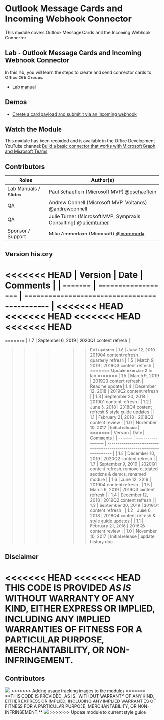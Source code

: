 # Outlook Message Cards and Incoming Webhook Connector

This module covers Outlook Message Cards and the Incoming Webhook Connector

## Lab - Outlook Message Cards and Incoming Webhook Connector

In this lab, you will learn the steps to create and send connector cards to Office 365 Groups.

* [Lab manual](./Lab.md)

## Demos

* [Create a card payload and submit it via an incoming webhook](./Demos/01-card-webhook)

## Watch the Module

This module has been recorded and is available in the Office Development YouTube channel: [Build a basic connector that works with Microsoft Graph and Microsoft Teams](https://www.youtube.com/watch?v=WR5rg3I-NHY)

## Contributors

|        Roles         |                                           Author(s)                                           |
| -------------------- | --------------------------------------------------------------------------------------------- |
| Lab Manuals / Slides | Paul Schaeflein (Microsoft MVP) [@pschaeflein](//github.com/pschaeflein)                      |
| QA                   | Andrew Connell (Microsoft MVP, Voitanos) [@andrewconnell](//github.com/andrewconnell)         |
| QA                   | Julie Turner (Microsoft MVP, Sympraxis Consulting) [@juliemturner](//github.com/juliemturner) |
| Sponsor / Support    | Mike Ammerlaan (Microsoft) [@mammerla](//github.com/mammerla)                                 |

## Version history

<<<<<<< HEAD
| Version |        Date        |                   Comments                   |
| ------- | ------------------ | -------------------------------------------- |
<<<<<<< HEAD
<<<<<<< HEAD
<<<<<<< HEAD
<<<<<<< HEAD
=======
=======
| 1.7     | September 6, 2019  | 2020Q1 content refresh                       |
>>>>>>> Ex1 updates
| 1.6     | June 12, 2019      | 2019Q4 content refresh                       |
>>>>>>> quarterly refresh
| 1.5     | March 9, 2019      | 2019Q3 content refresh                       |
=======
>>>>>>> Update exercise 2 in lab
=======
| 1.5     | March 9, 2019      | 2019Q3 content refresh                       |
>>>>>>> Readme update
| 1.4     | December 12, 2018  | 2019Q2 content refresh                       |
| 1.3     | September 20, 2018 | 2019Q1 content refresh                       |
| 1.2     | June 6, 2018       | 2018Q4 content refresh & style guide updates |
| 1.1     | February 21, 2018  | 2018Q3 content review                        |
| 1.0     | November 10, 2017  | Initial release                              |
=======
| Version |        Date        |                                 Comments                                 |
| ------- | ------------------ | ------------------------------------------------------------------------ |
| 1.8     | December 10, 2019  | 2020Q2 content refresh                                                   |
| 1.7     | September 9, 2019  | 2020Q1 content refresh, remove outdated sections & demos, renamed module |
| 1.6     | June 12, 2019      | 2019Q4 content refresh                                                   |
| 1.5     | March 9, 2019      | 2019Q3 content refresh                                                   |
| 1.4     | December 12, 2018  | 2019Q2 content refresh                                                   |
| 1.3     | September 20, 2018 | 2019Q1 content refresh                                                   |
| 1.2     | June 6, 2018       | 2018Q4 content refresh & style guide updates                             |
| 1.1     | February 21, 2018  | 2018Q3 content review                                                    |
| 1.0     | November 10, 2017  | Initial release                                                          |
>>>>>>> update history doc

## Disclaimer

<<<<<<< HEAD
<<<<<<< HEAD
**THIS CODE IS PROVIDED *AS IS* WITHOUT WARRANTY OF ANY KIND, EITHER EXPRESS OR IMPLIED, INCLUDING ANY IMPLIED WARRANTIES OF FITNESS FOR A PARTICULAR PURPOSE, MERCHANTABILITY, OR NON-INFRINGEMENT.**
=======
## Contributors


<img src="https://telemetry.sharepointpnp.com/TrainingContent/ConnectorActionableMsgs/01-build-a-basic-connector" />
>>>>>>> Adding usage tracking images to the modules
=======
**THIS CODE IS PROVIDED _AS IS_ WITHOUT WARRANTY OF ANY KIND, EITHER EXPRESS OR IMPLIED, INCLUDING ANY IMPLIED WARRANTIES OF FITNESS FOR A PARTICULAR PURPOSE, MERCHANTABILITY, OR NON-INFRINGEMENT.**

<img src="https://telemetry.sharepointpnp.com/TrainingContent/ConnectorActionableMsgs/01-build-a-basic-connector" />
>>>>>>> Update module to current style guide
